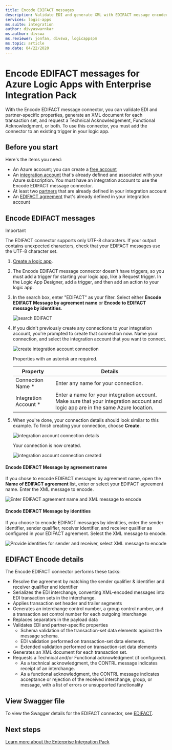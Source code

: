 ```yaml
---
title: Encode EDIFACT messages
description: Validate EDI and generate XML with EDIFACT message encoder for Azure Logic Apps with Enterprise Integration Pack
services: logic-apps
ms.suite: integration
author: divyaswarnkar
ms.author: divswa
ms.reviewer: jonfan, divswa, logicappspm
ms.topic: article
ms.date: 04/22/2020
---
```


# Encode EDIFACT messages for Azure Logic Apps with Enterprise Integration Pack

With the Encode EDIFACT message connector, you can validate EDI and partner-specific properties, 
generate an XML document for each transaction set, 
and request a Technical Acknowledgement, Functional Acknowledgment, or both.
To use this connector, you must add the connector to an existing trigger in your logic app.

## Before you start

Here's the items you need:

* An Azure account; you can create a [free account](https://azure.microsoft.com/free)
* An [integration account](logic-apps-enterprise-integration-create-integration-account.md) 
that's already defined and associated with your Azure subscription. 
You must have an integration account to use the Encode EDIFACT message connector. 
* At least two [partners](logic-apps-enterprise-integration-partners.md) 
that are already defined in your integration account
* An [EDIFACT agreement](logic-apps-enterprise-integration-edifact.md) 
that's already defined in your integration account

## Encode EDIFACT messages

> [!IMPORTANT]
> The EDIFACT connector supports only UTF-8 characters.
> If your output contains unexpected characters, check that your EDIFACT messages use the UTF-8 character set.

1. [Create a logic app](quickstart-create-first-logic-app-workflow.md).

2. The Encode EDIFACT message connector doesn't have triggers, 
so you must add a trigger for starting your logic app, like a Request trigger. 
In the Logic App Designer, add a trigger, and then add an action to your logic app.

3.	In the search box, enter "EDIFACT" as your filter. 
Select either **Encode EDIFACT Message by agreement name** or 
**Encode to EDIFACT message by identities**.
   
    ![search EDIFACT](media/logic-apps-enterprise-integration-edifact-encode/edifactdecodeimage1.png)  

3. If you didn't previously create any connections to your integration account, 
you're prompted to create that connection now. Name your connection, 
and select the integration account that you want to connect.

    ![create integration account connection](media/logic-apps-enterprise-integration-edifact-encode/edifactencodeimage1.png)  

	Properties with an asterisk are required.

	| Property | Details |
	| --- | --- |
	| Connection Name * |Enter any name for your connection. |
	| Integration Account * |Enter a name for your integration account. Make sure that your integration account and logic app are in the same Azure location. |

5.	When you're done, your connection details should look similar to this example. 
To finish creating your connection, choose **Create**.

	![integration account connection details](media/logic-apps-enterprise-integration-edifact-encode/edifactencodeimage2.png)

	Your connection is now created.

    ![integration account connection created](media/logic-apps-enterprise-integration-edifact-encode/edifactencodeimage4.png)

#### Encode EDIFACT Message by agreement name

If you chose to encode EDIFACT messages by agreement name, 
open the **Name of EDIFACT agreement** list, 
enter or select your EDIFACT agreement name. 
Enter the XML message to encode.

![Enter EDIFACT agreement name and XML message to encode](media/logic-apps-enterprise-integration-edifact-encode/edifactencodeimage6.png)

#### Encode EDIFACT Message by identities

If you choose to encode EDIFACT messages by identities, enter the sender identifier, 
sender qualifier, receiver identifier, and receiver qualifier as 
configured in your EDIFACT agreement. Select the XML message to encode.

![Provide identities for sender and receiver, select XML message to encode](media/logic-apps-enterprise-integration-edifact-encode/edifactencodeimage7.png)

## EDIFACT Encode details

The Encode EDIFACT connector performs these tasks: 

* Resolve the agreement by matching the sender qualifier & identifier and receiver qualifier and identifier
* Serializes the EDI interchange, converting XML-encoded messages into EDI transaction sets in the interchange.
* Applies transaction set header and trailer segments
* Generates an interchange control number, a group control number, and a transaction set control number for each outgoing interchange
* Replaces separators in the payload data
* Validates EDI and partner-specific properties
  * Schema validation of the transaction-set data elements against the message schema.
  * EDI validation performed on transaction-set data elements.
  * Extended validation performed on transaction-set data elements
* Generates an XML document for each transaction set.
* Requests a Technical and/or Functional acknowledgment (if configured).
  * As a technical acknowledgment, the CONTRL message indicates receipt of an interchange.
  * As a functional acknowledgment, the CONTRL message indicates acceptance or rejection of the received interchange, group, or message, with a list of errors or unsupported functionality

## View Swagger file
To view the Swagger details for the EDIFACT connector, see [EDIFACT](/connectors/edifact/).

## Next steps
[Learn more about the Enterprise Integration Pack](logic-apps-enterprise-integration-overview.md "Learn about Enterprise Integration Pack") 

